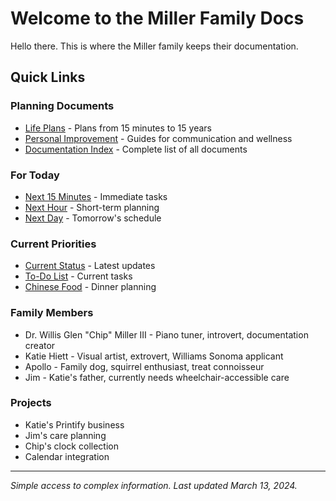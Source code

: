 # Welcome to the Miller Family Docs

Hello there. This is where the Miller family keeps their documentation.

## Quick Links

### Planning Documents
- [Life Plans](LIFE_PLAN_INDEX.md) - Plans from 15 minutes to 15 years
- [Personal Improvement](PERSONAL_IMPROVEMENT_INDEX.md) - Guides for communication and wellness
- [Documentation Index](DOCUMENTATION_INDEX.md) - Complete list of all documents

### For Today
- [Next 15 Minutes](NEXT_15_MINUTES.md) - Immediate tasks
- [Next Hour](NEXT_HOUR.md) - Short-term planning
- [Next Day](NEXT_DAY.md) - Tomorrow's schedule

### Current Priorities
- [Current Status](STATUS_UPDATES.md) - Latest updates
- [To-Do List](TODO) - Current tasks
- [Chinese Food](CHINESE_FOOD_INGREDIENTS.md) - Dinner planning

### Family Members
- Dr. Willis Glen "Chip" Miller III - Piano tuner, introvert, documentation creator
- Katie Hiett - Visual artist, extrovert, Williams Sonoma applicant
- Apollo - Family dog, squirrel enthusiast, treat connoisseur
- Jim - Katie's father, currently needs wheelchair-accessible care

### Projects
- Katie's Printify business
- Jim's care planning
- Chip's clock collection
- Calendar integration

---

*Simple access to complex information. Last updated March 13, 2024.*
